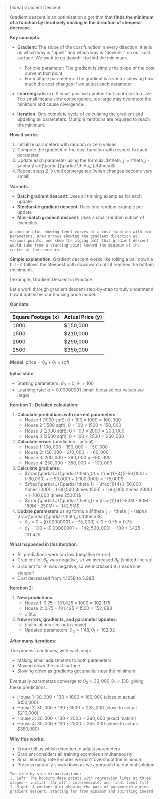 > [!idea] Gradient Descent
> 
> Gradient descent is an optimization algorithm that **finds the minimum of a function by iteratively moving in the direction of steepest decrease.**
> 
> **Key concepts**:
> 
> - **Gradient**: The slope of the cost function in every direction. It tells us which way is "uphill" and which way is "downhill" on our cost surface. We want to go downhill to find the minimum.
>     
>     - For one parameter: The gradient is simply the slope of the cost curve at that point
>     - For multiple parameters: The gradient is a vector showing how much the cost changes if we adjust each parameter
> - **Learning rate** ($\alpha$): A small positive number that controls step size. Too small means slow convergence, too large may overshoot the minimum and cause divergence.
>     
> - **Iteration**: One complete cycle of calculating the gradient and updating all parameters. Multiple iterations are required to reach the minimum.
>     
> 
> **How it works**:
> 
> 1. Initialize parameters with random or zero values
> 2. Compute the gradient of the cost function with respect to each parameter
> 3. Update each parameter using the formula: $\theta_j := \theta_j - \alpha \frac{\partial}{\partial \theta_j}J(\theta)$
> 4. Repeat steps 2-3 until convergence (when changes become very small)
> 
> **Variants**:
> 
> - **Batch gradient descent**: Uses all training examples for each update
> - **Stochastic gradient descent**: Uses one random example per update
> - **Mini-batch gradient descent**: Uses a small random subset of examples
> 
> ```image_goes_here
> A contour plot showing level curves of a cost function with two parameters. Draw arrows showing the gradient direction at various points, and show the zigzag path that gradient descent would take from a starting point toward the minimum at the center of the contours.
> ```
> 
> **Simple explanation**: Gradient descent works like rolling a ball down a hill - it follows the steepest path downward until it reaches the bottom (minimum).

> [!example] Gradient Descent in Practice
> 
> Let's work through gradient descent step-by-step to truly understand how it optimizes our housing price model.
> 
> **Our data**:
> 
> |Square Footage (x)|Actual Price (y)|
> |---|---|
> |1000|$150,000|
> |1500|$210,000|
> |2000|$290,000|
> |2500|$350,000|
> 
> **Model**: $\text{price} = \theta_0 + \theta_1 \times \text{sqft}$
> 
> **Initial state**:
> 
> - Starting parameters: $\theta_0 = 0, \theta_1 = 100$
> - Learning rate: $\alpha = 0.00000001$ (small because our values are large)
> 
> **Iteration 1 - Detailed calculation**:
> 
> 1. **Calculate predictions with current parameters**:
>     - House 1 (1000 sqft): $0 + 100 \times 1000 = 100,000$
>     - House 2 (1500 sqft): $0 + 100 \times 1500 = 150,000$
>     - House 3 (2000 sqft): $0 + 100 \times 2000 = 200,000$
>     - House 4 (2500 sqft): $0 + 100 \times 2500 = 250,000$
> 2. **Calculate errors** (prediction - actual):
>     - House 1: $100,000 - 150,000 = -50,000$
>     - House 2: $150,000 - 210,000 = -60,000$
>     - House 3: $200,000 - 290,000 = -90,000$
>     - House 4: $250,000 - 350,000 = -100,000$
> 3. **Calculate gradients**:
>     - $\frac{\partial J}{\partial \theta_0} = \frac{1}{4}((-50,000) + (-60,000) + (-90,000) + (-100,000)) = -75,000$
>     - $\frac{\partial J}{\partial \theta_1} = \frac{1}{4}((-50,000 \times 1000) + (-60,000 \times 1500) + (-90,000 \times 2000) + (-100,000 \times 2500))$
>     - $\frac{\partial J}{\partial \theta_1} = \frac{1}{4}(-50M - 90M - 180M - 250M) = -142.5M$
> 4. **Update parameters** using formula $\theta_j := \theta_j - \alpha \frac{\partial}{\partial \theta_j}J(\theta)$:
>     - $\theta_0 = 0 - (0.00000001 \times -75,000) = 0 + 0.75 = 0.75$
>     - $\theta_1 = 100 - (0.00000001 \times -142,500,000) = 100 + 1.425 = 101.425$
> 
> **What happened in this iteration**:
> 
> - All predictions were too low (negative errors)
> - Gradient for $\theta_0$ was negative, so we increased $\theta_0$ (shifted line up)
> - Gradient for $\theta_1$ was negative, so we increased $\theta_1$ (made line steeper)
> - Cost decreased from $4.125B$ to $3.98B$
> 
> **Iteration 2**:
> 
> 1. **New predictions**:
>     - House 1: $0.75 + 101.425 \times 1000 = 102,175$
>     - House 2: $0.75 + 101.425 \times 1500 = 152,888$
>     - ...etc.
> 2. **New errors, gradients, and parameter updates**:
>     - (calculations similar to above)
>     - Updated parameters: $\theta_0 \approx 1.48, \theta_1 \approx 102.82$
> 
> **After many iterations**:
> 
> The process continues, with each step:
> 
> - Making small adjustments to both parameters
> - Moving down the cost surface
> - Slowing down as gradients get smaller near the minimum
> 
> Eventually parameters converge to $\theta_0 \approx 30,000, \theta_1 \approx 130$, giving these predictions:
> 
> - House 1: $30,000 + 130 \times 1000 = 160,000$ (close to actual $150,000)
> - House 2: $30,000 + 130 \times 1500 = 225,000$ (close to actual $210,000)
> - House 3: $30,000 + 130 \times 2000 = 290,000$ (exact match!)
> - House 4: $30,000 + 130 \times 2500 = 355,000$ (close to actual $350,000)
> 
> **Why this works**:
> 
> - Errors tell us which direction to adjust parameters
> - Gradient considers all training examples simultaneously
> - Small learning rate ensures we don't overshoot the minimum
> - Process naturally slows down as we approach the optimal solution
> 
> ```image_goes_here
> Two side-by-side visualizations: 
> 1. Left: The housing data points with regression lines at three stages - initial (far off), intermediate, and final (best fit)
> 2. Right: A contour plot showing the path of parameters during gradient descent, starting far from minimum and spiraling inward
> ```